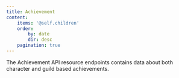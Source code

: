 ```yaml
---
title: Achievement
content:
    items: '@self.children'
    order:
        by: date
        dir: desc
    pagination: true
---
```


The Achievement API resource endpoints contains data about both character and guild based achievements.